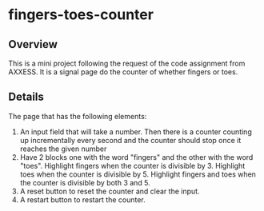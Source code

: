 fingers-toes-counter
==========
## Overview
This is a mini project following the request of the code assignment from AXXESS. It is a signal page do the counter of whether fingers or toes.
## Details
The page that has the following elements:

1. An input field that will take a number. Then there is a counter counting up incrementally every second and the counter should stop once it reaches the given number
2. Have 2 blocks one with the word "fingers" and the other with the word "toes". Highlight fingers when the counter is divisible by 3. Highlight toes when the counter is divisible by 5. Highlight fingers and toes when the counter is divisible by both 3 and 5.
3. A reset button to reset the counter and clear the input.
4. A restart button to restart the counter.


